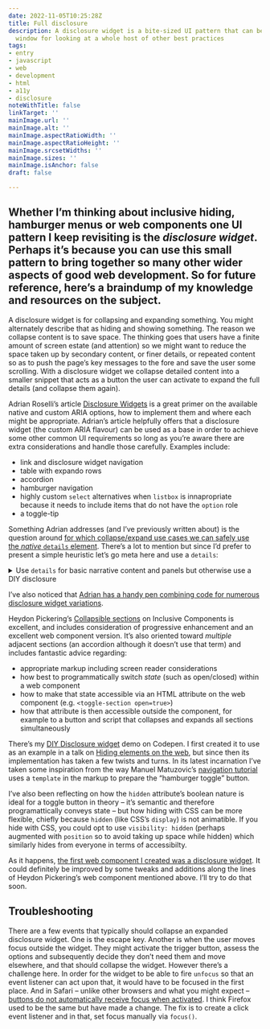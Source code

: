 ```yaml
---
date: 2022-11-05T10:25:28Z
title: Full disclosure
description: A disclosure widget is a bite-sized UI pattern that can be used as a
  window for looking at a whole host of other best practices
tags:
- entry
- javascript
- web
- development
- html
- a11y
- disclosure
noteWithTitle: false
linkTarget: ''
mainImage.url: ''
mainImage.alt: ''
mainImage.aspectRatioWidth: ''
mainImage.aspectRatioHeight: ''
mainImage.srcsetWidths: ''
mainImage.sizes: ''
mainImage.isAnchor: false
draft: false

---
```

Whether I’m thinking about inclusive hiding, hamburger menus or web components one UI pattern I keep revisiting is the _disclosure widget_. Perhaps it’s because you can use this small pattern to bring together so many other wider aspects of good web development. So for future reference, here’s a braindump of my knowledge and resources on the subject.
---

A disclosure widget is for collapsing and expanding something. You might alternately describe that as hiding and showing something. The reason we collapse content is to save space. The thinking goes that users have a finite amount of screen estate (and attention) so we might want to reduce the space taken up by secondary content, or finer details, or repeated content so as to push the page’s key messages to the fore and save the user some scrolling. With a disclosure widget we collapse detailed content into a smaller snippet that acts as a button the user can activate to expand the full details (and collapse them again).

Adrian Roselli’s article [Disclosure Widgets](https://adrianroselli.com/2020/05/disclosure-widgets.html) is a great primer on the available native and custom ARIA options, how to implement them and where each might be appropriate. Adrian’s article helpfully offers that a disclosure widget (the custom ARIA flavour) can be used as a base in order to achieve some other common UI requirements so long as you’re aware there are extra considerations and handle those carefully. Examples include:

- link and disclosure widget navigation
- table with expando rows
- accordion
- hamburger navigation
- highly custom `select` alternatives when `listbox` is innapropriate because it needs to include items that do not have the `option` role
- a toggle-tip

Something Adrian addresses (and I’ve previously written about) is the question around [for which collapse/expand use cases we can safely use the _native_ `details` element](https://fuzzylogic.me/posts/does-the-html-details-element-solve-progressively-enhanced-disclosures/). There’s a lot to mention but since I’d prefer to present a simple heuristic let’s go meta here and use a `details`:

<details>
  <summary>Use <code>details</code> for basic narrative content and panels but otherwise use a DIY disclosure</summary>
    
  <p>It’s either a bad idea or at the very least “challenging” to use a native `details` for:</p>
    
  <ul>
    <li>a hamburger menu</li>
    <li>an accordion</li>
  </ul>
  
  <p>In terms of styling terms it’s tricky to use a `details` for:
    
  <ul>
    <li>a custom appearance</li>
    <li>animation</li>
  </ul>
  
  <p>The above styling issues are perhaps not insurmountable. It depends on what level of customisation you need.</p>
    
  <p>Note to self: add more detail and links to this section when I get the chance.</p>
</details>

I’ve also noticed that [Adrian has a handy pen combining code for numerous disclosure widget variations](https://codepen.io/aardrian/pen/dyowpJj?editors=0100).

Heydon Pickering’s [Collapsible sections](https://inclusive-components.design/collapsible-sections/) on Inclusive Components is excellent, and includes consideration of progressive enhancement and an excellent web component version. It’s also oriented toward _multiple_ adjacent sections (an accordion although it doesn’t use that term) and includes fantastic advice regarding: 

* appropriate markup including screen reader considerations
* how best to programmatically switch _state_ (such as open/closed) within a web component
* how to make that state accessible via an HTML attribute on the web component (e.g. `<toggle-section open=true>`)
* how that attribute is then accessible outside the component, for example to a button and script that collapses and expands all sections simultaneously

There’s my [DIY Disclosure widget](https://codepen.io/fuzzylogicx/pen/YzQjyoj) demo on Codepen. I first created it to use as an example in a talk on [Hiding elements on the web](https://fuzzylogic.me/posts/my-talk-hiding-elements-on-the-web-for-freeagent-s-tech-blog/), but since then its implementation has taken a few twists and turns. In its latest incarnation I’ve taken some inspiration from the way Manuel Matuzovic’s [navigation tutorial](https://fuzzylogic.me/posts/2022-09-12-building-the-main-navigation-for-a-website-on-webdev/) uses a `template` in the markup to prepare the “hamburger toggle” button. 

I’ve also been reflecting on how the `hidden` attribute’s boolean nature is ideal for a toggle button in theory – it’s semantic and therefore programattically conveys state – but how hiding with CSS can be more flexible, chiefly because `hidden` (like CSS’s `display`) is not animatible. If you hide with CSS, you could opt to use `visibility: hidden` (perhaps augmented with `position` so to avoid taking up space while hidden) which similarly hides from everyone in terms of accessibilty.

As it happens, [the first web component I created was a disclosure widget](https://fuzzylogic.me/posts/my-first-web-component-a-disclosure-widget/). It could definitely be improved by some tweaks and additions along the lines of Heydon Pickering’s web component mentioned above. I’ll try to do that soon.

## Troubleshooting

There are a few events that typically should collapse an expanded disclosure widget. One is the escape key. Another is when the user moves focus outside the widget. They might activate the trigger button, assess the options and subsequently decide they don’t need them and move elsewhere, and that should collapse the widget. However there’s a challenge here. In order for the widget to be able to fire `unfocus` so that an  event listener can act upon that, it would have to be focused in the first place. And in Safari – unlike other browsers and what you might expect – [buttons do not automatically receive focus when activated](https://zellwk.com/blog/inconsistent-button-behavior/). I think Firefox used to be the same but have made a change. The fix is to create a click event listener and in that, set focus manually via `focus()`.
